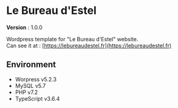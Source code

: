 # Le Bureau d'Estel

**Version** : 1.0.0

Wordpress template for "Le Bureau d'Estel" website.  
Can see it at : [https://lebureaudestel.fr](https://lebureaudestel.fr)

## Environment

- Worpress v5.2.3
- MySQL v5.7
- PHP v7.2
- TypeScript v3.6.4
